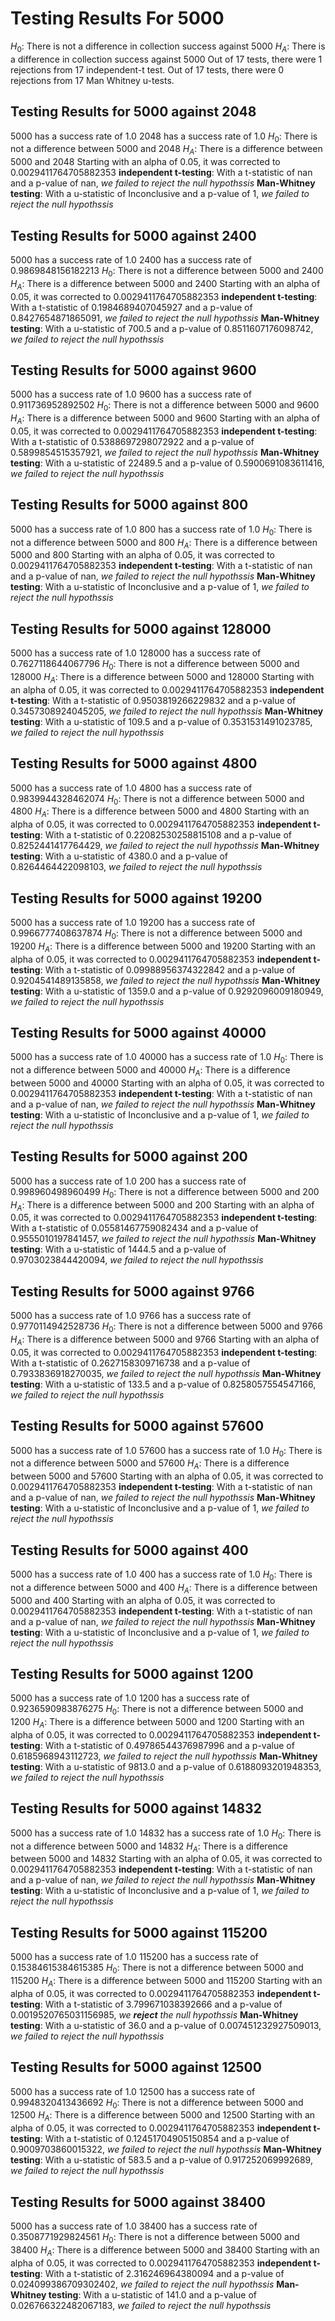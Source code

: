 # Testing Results For 5000 
$H_{0}$: There is not a difference in collection success against 5000 
$H_{A}$: There is a difference in collection success against 5000
Out of 17 tests, there were 1 rejections from 17 independent-t test.
Out of 17 tests, there were 0 rejections from 17 Man Whitney u-tests.
## Testing Results for 5000 against 2048 
5000 has a success rate of 1.0
2048 has a success rate of 1.0
$H_{0}$: There is not a difference between 5000 and 2048
$H_{A}$: There is a difference between 5000 and 2048
Starting with an alpha of 0.05, it was corrected to 0.0029411764705882353
__independent t-testing__: With a t-statistic of nan and a p-value of nan, _we failed to reject the null hypothssis_
__Man-Whitney testing__: With a u-statistic of Inconclusive and a p-value of 1, _we failed to reject the null hypothssis_
## Testing Results for 5000 against 2400 
5000 has a success rate of 1.0
2400 has a success rate of 0.9869848156182213
$H_{0}$: There is not a difference between 5000 and 2400
$H_{A}$: There is a difference between 5000 and 2400
Starting with an alpha of 0.05, it was corrected to 0.0029411764705882353
__independent t-testing__: With a t-statistic of 0.1984689407045927 and a p-value of 0.8427654871865091, _we failed to reject the null hypothssis_
__Man-Whitney testing__: With a u-statistic of 700.5 and a p-value of 0.8511607176098742, _we failed to reject the null hypothssis_
## Testing Results for 5000 against 9600 
5000 has a success rate of 1.0
9600 has a success rate of 0.911736952892502
$H_{0}$: There is not a difference between 5000 and 9600
$H_{A}$: There is a difference between 5000 and 9600
Starting with an alpha of 0.05, it was corrected to 0.0029411764705882353
__independent t-testing__: With a t-statistic of 0.5388697298072922 and a p-value of 0.5899854515357921, _we failed to reject the null hypothssis_
__Man-Whitney testing__: With a u-statistic of 22489.5 and a p-value of 0.5900691083611416, _we failed to reject the null hypothssis_
## Testing Results for 5000 against 800 
5000 has a success rate of 1.0
800 has a success rate of 1.0
$H_{0}$: There is not a difference between 5000 and 800
$H_{A}$: There is a difference between 5000 and 800
Starting with an alpha of 0.05, it was corrected to 0.0029411764705882353
__independent t-testing__: With a t-statistic of nan and a p-value of nan, _we failed to reject the null hypothssis_
__Man-Whitney testing__: With a u-statistic of Inconclusive and a p-value of 1, _we failed to reject the null hypothssis_
## Testing Results for 5000 against 128000 
5000 has a success rate of 1.0
128000 has a success rate of 0.7627118644067796
$H_{0}$: There is not a difference between 5000 and 128000
$H_{A}$: There is a difference between 5000 and 128000
Starting with an alpha of 0.05, it was corrected to 0.0029411764705882353
__independent t-testing__: With a t-statistic of 0.9503819266229832 and a p-value of 0.3457308924045205, _we failed to reject the null hypothssis_
__Man-Whitney testing__: With a u-statistic of 109.5 and a p-value of 0.3531531491023785, _we failed to reject the null hypothssis_
## Testing Results for 5000 against 4800 
5000 has a success rate of 1.0
4800 has a success rate of 0.9839944328462074
$H_{0}$: There is not a difference between 5000 and 4800
$H_{A}$: There is a difference between 5000 and 4800
Starting with an alpha of 0.05, it was corrected to 0.0029411764705882353
__independent t-testing__: With a t-statistic of 0.22082530258815108 and a p-value of 0.8252441417764429, _we failed to reject the null hypothssis_
__Man-Whitney testing__: With a u-statistic of 4380.0 and a p-value of 0.8264464422098103, _we failed to reject the null hypothssis_
## Testing Results for 5000 against 19200 
5000 has a success rate of 1.0
19200 has a success rate of 0.9966777408637874
$H_{0}$: There is not a difference between 5000 and 19200
$H_{A}$: There is a difference between 5000 and 19200
Starting with an alpha of 0.05, it was corrected to 0.0029411764705882353
__independent t-testing__: With a t-statistic of 0.09988956374322842 and a p-value of 0.9204541489135858, _we failed to reject the null hypothssis_
__Man-Whitney testing__: With a u-statistic of 1359.0 and a p-value of 0.9292096009180949, _we failed to reject the null hypothssis_
## Testing Results for 5000 against 40000 
5000 has a success rate of 1.0
40000 has a success rate of 1.0
$H_{0}$: There is not a difference between 5000 and 40000
$H_{A}$: There is a difference between 5000 and 40000
Starting with an alpha of 0.05, it was corrected to 0.0029411764705882353
__independent t-testing__: With a t-statistic of nan and a p-value of nan, _we failed to reject the null hypothssis_
__Man-Whitney testing__: With a u-statistic of Inconclusive and a p-value of 1, _we failed to reject the null hypothssis_
## Testing Results for 5000 against 200 
5000 has a success rate of 1.0
200 has a success rate of 0.998960498960499
$H_{0}$: There is not a difference between 5000 and 200
$H_{A}$: There is a difference between 5000 and 200
Starting with an alpha of 0.05, it was corrected to 0.0029411764705882353
__independent t-testing__: With a t-statistic of 0.05581467759082434 and a p-value of 0.9555010197841457, _we failed to reject the null hypothssis_
__Man-Whitney testing__: With a u-statistic of 1444.5 and a p-value of 0.9703023844420094, _we failed to reject the null hypothssis_
## Testing Results for 5000 against 9766 
5000 has a success rate of 1.0
9766 has a success rate of 0.9770114942528736
$H_{0}$: There is not a difference between 5000 and 9766
$H_{A}$: There is a difference between 5000 and 9766
Starting with an alpha of 0.05, it was corrected to 0.0029411764705882353
__independent t-testing__: With a t-statistic of 0.2627158309716738 and a p-value of 0.7933836918270035, _we failed to reject the null hypothssis_
__Man-Whitney testing__: With a u-statistic of 133.5 and a p-value of 0.8258057554547166, _we failed to reject the null hypothssis_
## Testing Results for 5000 against 57600 
5000 has a success rate of 1.0
57600 has a success rate of 1.0
$H_{0}$: There is not a difference between 5000 and 57600
$H_{A}$: There is a difference between 5000 and 57600
Starting with an alpha of 0.05, it was corrected to 0.0029411764705882353
__independent t-testing__: With a t-statistic of nan and a p-value of nan, _we failed to reject the null hypothssis_
__Man-Whitney testing__: With a u-statistic of Inconclusive and a p-value of 1, _we failed to reject the null hypothssis_
## Testing Results for 5000 against 400 
5000 has a success rate of 1.0
400 has a success rate of 1.0
$H_{0}$: There is not a difference between 5000 and 400
$H_{A}$: There is a difference between 5000 and 400
Starting with an alpha of 0.05, it was corrected to 0.0029411764705882353
__independent t-testing__: With a t-statistic of nan and a p-value of nan, _we failed to reject the null hypothssis_
__Man-Whitney testing__: With a u-statistic of Inconclusive and a p-value of 1, _we failed to reject the null hypothssis_
## Testing Results for 5000 against 1200 
5000 has a success rate of 1.0
1200 has a success rate of 0.9236590983876275
$H_{0}$: There is not a difference between 5000 and 1200
$H_{A}$: There is a difference between 5000 and 1200
Starting with an alpha of 0.05, it was corrected to 0.0029411764705882353
__independent t-testing__: With a t-statistic of 0.49786544376987996 and a p-value of 0.6185968943112723, _we failed to reject the null hypothssis_
__Man-Whitney testing__: With a u-statistic of 9813.0 and a p-value of 0.6188093201948353, _we failed to reject the null hypothssis_
## Testing Results for 5000 against 14832 
5000 has a success rate of 1.0
14832 has a success rate of 1.0
$H_{0}$: There is not a difference between 5000 and 14832
$H_{A}$: There is a difference between 5000 and 14832
Starting with an alpha of 0.05, it was corrected to 0.0029411764705882353
__independent t-testing__: With a t-statistic of nan and a p-value of nan, _we failed to reject the null hypothssis_
__Man-Whitney testing__: With a u-statistic of Inconclusive and a p-value of 1, _we failed to reject the null hypothssis_
## Testing Results for 5000 against 115200 
5000 has a success rate of 1.0
115200 has a success rate of 0.15384615384615385
$H_{0}$: There is not a difference between 5000 and 115200
$H_{A}$: There is a difference between 5000 and 115200
Starting with an alpha of 0.05, it was corrected to 0.0029411764705882353
__independent t-testing__: With a t-statistic of 3.799671038392666 and a p-value of 0.0019520765031156985, _we **reject** the null hypothssis_
__Man-Whitney testing__: With a u-statistic of 36.0 and a p-value of 0.007451232927509013, _we failed to reject the null hypothssis_
## Testing Results for 5000 against 12500 
5000 has a success rate of 1.0
12500 has a success rate of 0.9948320413436692
$H_{0}$: There is not a difference between 5000 and 12500
$H_{A}$: There is a difference between 5000 and 12500
Starting with an alpha of 0.05, it was corrected to 0.0029411764705882353
__independent t-testing__: With a t-statistic of 0.12451704905150854 and a p-value of 0.9009703860015322, _we failed to reject the null hypothssis_
__Man-Whitney testing__: With a u-statistic of 583.5 and a p-value of 0.917252069992689, _we failed to reject the null hypothssis_
## Testing Results for 5000 against 38400 
5000 has a success rate of 1.0
38400 has a success rate of 0.3508771929824561
$H_{0}$: There is not a difference between 5000 and 38400
$H_{A}$: There is a difference between 5000 and 38400
Starting with an alpha of 0.05, it was corrected to 0.0029411764705882353
__independent t-testing__: With a t-statistic of 2.316246964380094 and a p-value of 0.024099386709302402, _we failed to reject the null hypothssis_
__Man-Whitney testing__: With a u-statistic of 141.0 and a p-value of 0.026766322482067183, _we failed to reject the null hypothssis_
